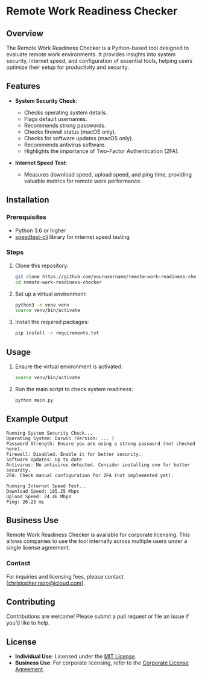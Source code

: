  # Remote Work Readiness Checker

 ## Overview
 The Remote Work Readiness Checker is a Python-based tool designed to evaluate remote work environments. It provides insights into system security, internet speed, and configuration of essential tools, helping users optimize their setup for productivity and security.

 ## Features
 - **System Security Check**: 
   - Checks operating system details.
   - Flags default usernames.
   - Recommends strong passwords.
   - Checks firewall status (macOS only).
   - Checks for software updates (macOS only).
   - Recommends antivirus software.
   - Highlights the importance of Two-Factor Authentication (2FA).

 - **Internet Speed Test**:
   - Measures download speed, upload speed, and ping time, providing valuable metrics for remote work performance.

 ## Installation

 ### Prerequisites
 - Python 3.6 or higher
 - [speedtest-cli](https://pypi.org/project/speedtest-cli/) library for internet speed testing

 ### Steps
 1. Clone this repository:
    ```bash
    git clone https://github.com/yourusername/remote-work-readiness-checker.git
    cd remote-work-readiness-checker
    ```

 2. Set up a virtual environment:
    ```bash
    python3 -m venv venv
    source venv/bin/activate
    ```

 3. Install the required packages:
    ```bash
    pip install -r requirements.txt
    ```

 ## Usage
 1. Ensure the virtual environment is activated:
    ```bash
    source venv/bin/activate
    ```

 2. Run the main script to check system readiness:
    ```bash
    python main.py
    ```

 ## Example Output
 ```plaintext
 Running System Security Check...
 Operating System: Darwin (Version: ... )
 Password Strength: Ensure you are using a strong password (not checked here).
 Firewall: Disabled. Enable it for better security.
 Software Updates: Up to date
 Antivirus: No antivirus detected. Consider installing one for better security.
 2FA: Check manual configuration for 2FA (not implemented yet).

 Running Internet Speed Test...
 Download Speed: 185.25 Mbps
 Upload Speed: 24.46 Mbps
 Ping: 26.23 ms
 ```

## Business Use

Remote Work Readiness Checker is available for corporate licensing. This allows companies to use the tool internally across multiple users under a single license agreement.

### Contact
For inquiries and licensing fees, please contact [christopher.razo@icloud.com].

## Contributing
Contributions are welcome! Please submit a pull request or file an issue if you’d like to help.

## License

- **Individual Use**: Licensed under the [MIT License](LICENSE.md).
- **Business Use**: For corporate licensing, refer to the [Corporate License Agreement](LICENSE_CORPORATE.md).

